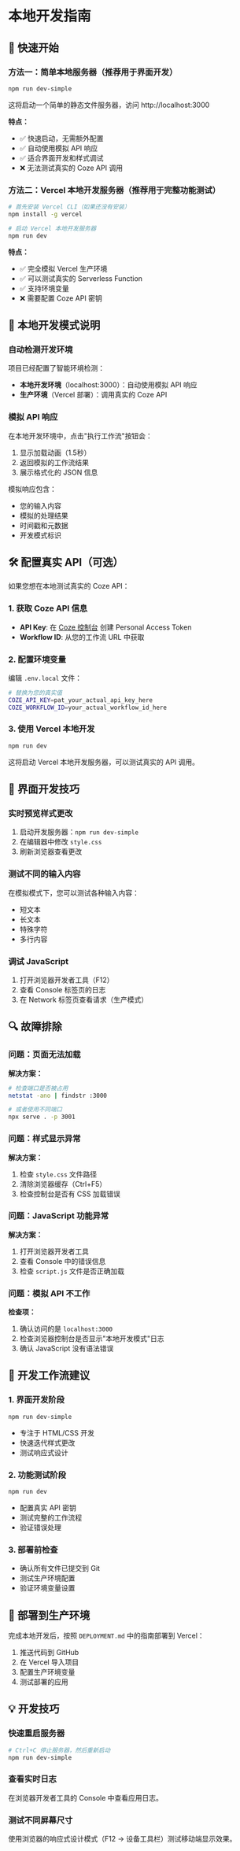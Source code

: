 # 本地开发指南

## 🚀 快速开始

### 方法一：简单本地服务器（推荐用于界面开发）

```bash
npm run dev-simple
```

这将启动一个简单的静态文件服务器，访问 http://localhost:3000

**特点：**
- ✅ 快速启动，无需额外配置
- ✅ 自动使用模拟 API 响应
- ✅ 适合界面开发和样式调试
- ❌ 无法测试真实的 Coze API 调用

### 方法二：Vercel 本地开发服务器（推荐用于完整功能测试）

```bash
# 首先安装 Vercel CLI（如果还没有安装）
npm install -g vercel

# 启动 Vercel 本地开发服务器
npm run dev
```

**特点：**
- ✅ 完全模拟 Vercel 生产环境
- ✅ 可以测试真实的 Serverless Function
- ✅ 支持环境变量
- ❌ 需要配置 Coze API 密钥

## 🔧 本地开发模式说明

### 自动检测开发环境

项目已经配置了智能环境检测：

- **本地开发环境**（localhost:3000）：自动使用模拟 API 响应
- **生产环境**（Vercel 部署）：调用真实的 Coze API

### 模拟 API 响应

在本地开发环境中，点击"执行工作流"按钮会：

1. 显示加载动画（1.5秒）
2. 返回模拟的工作流结果
3. 展示格式化的 JSON 信息

模拟响应包含：
- 您的输入内容
- 模拟的处理结果
- 时间戳和元数据
- 开发模式标识

## 🛠️ 配置真实 API（可选）

如果您想在本地测试真实的 Coze API：

### 1. 获取 Coze API 信息

- **API Key**: 在 [Coze 控制台](https://www.coze.cn/open/oauth/pats) 创建 Personal Access Token
- **Workflow ID**: 从您的工作流 URL 中获取

### 2. 配置环境变量

编辑 `.env.local` 文件：

```bash
# 替换为您的真实值
COZE_API_KEY=pat_your_actual_api_key_here
COZE_WORKFLOW_ID=your_actual_workflow_id_here
```

### 3. 使用 Vercel 本地开发

```bash
npm run dev
```

这将启动 Vercel 本地开发服务器，可以测试真实的 API 调用。

## 🎨 界面开发技巧

### 实时预览样式更改

1. 启动开发服务器：`npm run dev-simple`
2. 在编辑器中修改 `style.css`
3. 刷新浏览器查看更改

### 测试不同的输入内容

在模拟模式下，您可以测试各种输入内容：
- 短文本
- 长文本
- 特殊字符
- 多行内容

### 调试 JavaScript

1. 打开浏览器开发者工具（F12）
2. 查看 Console 标签页的日志
3. 在 Network 标签页查看请求（生产模式）

## 🔍 故障排除

### 问题：页面无法加载

**解决方案：**
```bash
# 检查端口是否被占用
netstat -ano | findstr :3000

# 或者使用不同端口
npx serve . -p 3001
```

### 问题：样式显示异常

**解决方案：**
1. 检查 `style.css` 文件路径
2. 清除浏览器缓存（Ctrl+F5）
3. 检查控制台是否有 CSS 加载错误

### 问题：JavaScript 功能异常

**解决方案：**
1. 打开浏览器开发者工具
2. 查看 Console 中的错误信息
3. 检查 `script.js` 文件是否正确加载

### 问题：模拟 API 不工作

**检查项：**
1. 确认访问的是 `localhost:3000`
2. 检查浏览器控制台是否显示"本地开发模式"日志
3. 确认 JavaScript 没有语法错误

## 📝 开发工作流建议

### 1. 界面开发阶段
```bash
npm run dev-simple
```
- 专注于 HTML/CSS 开发
- 快速迭代样式更改
- 测试响应式设计

### 2. 功能测试阶段
```bash
npm run dev
```
- 配置真实 API 密钥
- 测试完整的工作流程
- 验证错误处理

### 3. 部署前检查
- 确认所有文件已提交到 Git
- 测试生产环境配置
- 验证环境变量设置

## 🚀 部署到生产环境

完成本地开发后，按照 `DEPLOYMENT.md` 中的指南部署到 Vercel：

1. 推送代码到 GitHub
2. 在 Vercel 导入项目
3. 配置生产环境变量
4. 测试部署的应用

## 💡 开发技巧

### 快速重启服务器
```bash
# Ctrl+C 停止服务器，然后重新启动
npm run dev-simple
```

### 查看实时日志
在浏览器开发者工具的 Console 中查看应用日志。

### 测试不同屏幕尺寸
使用浏览器的响应式设计模式（F12 → 设备工具栏）测试移动端显示效果。
